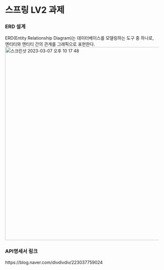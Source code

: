 # 스프링 LV2 과제

<h3>ERD 설계</h3>
ERD(Entity Relationship Diagram)는 데이터베이스를 모델링하는 도구 중 하나로, 엔티티와 엔티티 간의 관계를 그래픽으로 표현한다.


<img width="632" alt="스크린샷 2023-03-07 오후 10 17 48" src="https://user-images.githubusercontent.com/119715555/223433347-22ac9049-8f37-42dd-918e-3020f274b010.png">


<h3>API명세서 링크</h3>
https://blog.naver.com/divdivdiv/223037759024
